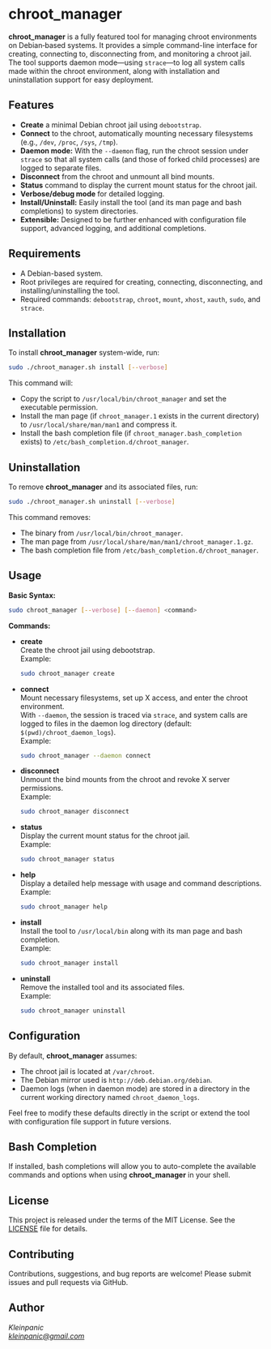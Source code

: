 # chroot_manager

**chroot_manager** is a fully featured tool for managing chroot environments on Debian‐based systems. It provides a simple command-line interface for creating, connecting to, disconnecting from, and monitoring a chroot jail. The tool supports daemon mode—using `strace`—to log all system calls made within the chroot environment, along with installation and uninstallation support for easy deployment.

## Features

- **Create** a minimal Debian chroot jail using `debootstrap`.
- **Connect** to the chroot, automatically mounting necessary filesystems (e.g., `/dev`, `/proc`, `/sys`, `/tmp`).
- **Daemon mode:** With the `--daemon` flag, run the chroot session under `strace` so that all system calls (and those of forked child processes) are logged to separate files.
- **Disconnect** from the chroot and unmount all bind mounts.
- **Status** command to display the current mount status for the chroot jail.
- **Verbose/debug mode** for detailed logging.
- **Install/Uninstall:** Easily install the tool (and its man page and bash completions) to system directories.
- **Extensible:** Designed to be further enhanced with configuration file support, advanced logging, and additional completions.

## Requirements

- A Debian-based system.
- Root privileges are required for creating, connecting, disconnecting, and installing/uninstalling the tool.
- Required commands: `debootstrap`, `chroot`, `mount`, `xhost`, `xauth`, `sudo`, and `strace`.

## Installation

To install **chroot_manager** system-wide, run:

```bash
sudo ./chroot_manager.sh install [--verbose]
```

This command will:
- Copy the script to `/usr/local/bin/chroot_manager` and set the executable permission.
- Install the man page (if `chroot_manager.1` exists in the current directory) to `/usr/local/share/man/man1` and compress it.
- Install the bash completion file (if `chroot_manager.bash_completion` exists) to `/etc/bash_completion.d/chroot_manager`.

## Uninstallation

To remove **chroot_manager** and its associated files, run:

```bash
sudo ./chroot_manager.sh uninstall [--verbose]
```

This command removes:
- The binary from `/usr/local/bin/chroot_manager`.
- The man page from `/usr/local/share/man/man1/chroot_manager.1.gz`.
- The bash completion file from `/etc/bash_completion.d/chroot_manager`.

## Usage

**Basic Syntax:**

```bash
sudo chroot_manager [--verbose] [--daemon] <command>
```

**Commands:**

- **create**  
  Create the chroot jail using debootstrap.  
  Example:
  ```bash
  sudo chroot_manager create
  ```

- **connect**  
  Mount necessary filesystems, set up X access, and enter the chroot environment.  
  With `--daemon`, the session is traced via `strace`, and system calls are logged to files in the daemon log directory (default: `$(pwd)/chroot_daemon_logs`).  
  Example:
  ```bash
  sudo chroot_manager --daemon connect
  ```

- **disconnect**  
  Unmount the bind mounts from the chroot and revoke X server permissions.  
  Example:
  ```bash
  sudo chroot_manager disconnect
  ```

- **status**  
  Display the current mount status for the chroot jail.  
  Example:
  ```bash
  sudo chroot_manager status
  ```

- **help**  
  Display a detailed help message with usage and command descriptions.  
  Example:
  ```bash
  sudo chroot_manager help
  ```

- **install**  
  Install the tool to `/usr/local/bin` along with its man page and bash completion.  
  Example:
  ```bash
  sudo chroot_manager install
  ```

- **uninstall**  
  Remove the installed tool and its associated files.  
  Example:
  ```bash
  sudo chroot_manager uninstall
  ```

## Configuration

By default, **chroot_manager** assumes:
- The chroot jail is located at `/var/chroot`.
- The Debian mirror used is `http://deb.debian.org/debian`.
- Daemon logs (when in daemon mode) are stored in a directory in the current working directory named `chroot_daemon_logs`.

Feel free to modify these defaults directly in the script or extend the tool with configuration file support in future versions.

## Bash Completion

If installed, bash completions will allow you to auto-complete the available commands and options when using **chroot_manager** in your shell.

## License

This project is released under the terms of the MIT License. See the [LICENSE](LICENSE) file for details.

## Contributing

Contributions, suggestions, and bug reports are welcome! Please submit issues and pull requests via GitHub.

## Author

*Kleinpanic*  
*kleinpanic@gmail.com*

